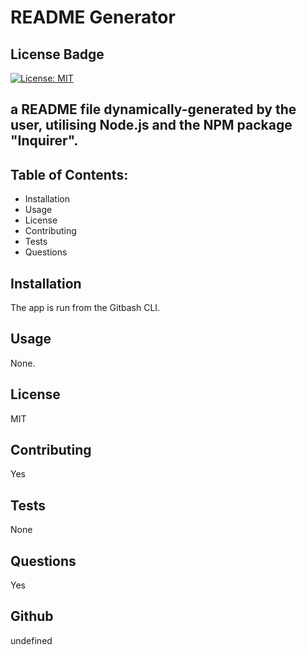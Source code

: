 # README Generator
## License Badge
[![License: MIT](https://img.shields.io/badge/License-MIT-yellow.svg)](https://opensource.org/licenses/MIT)
## a README file dynamically-generated by the user, utilising Node.js and the NPM package "Inquirer".
## Table of Contents:
* Installation
* Usage
* License
* Contributing
* Tests
* Questions
## Installation
The app is run from the Gitbash CLI.
## Usage
None.
## License
MIT
## Contributing
Yes
## Tests
None
## Questions
Yes
## Github
undefined